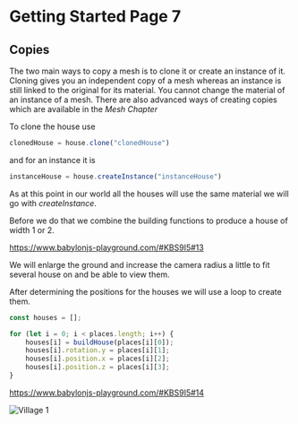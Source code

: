 # Getting Started Page 7
## Copies
The two main ways to copy a mesh is to clone it or create an instance of it. Cloning gives you an independent copy of a mesh whereas an instance is still linked to the original for its material. You cannot change the material of an instance of a mesh. There are also advanced ways of creating copies which are available in the *Mesh Chapter*

To clone the house use

```javascript
clonedHouse = house.clone("clonedHouse")
```
and for an instance it is
```javascript
instanceHouse = house.createInstance("instanceHouse")
```

As at this point in our world all the houses will use the same material we will go with *createInstance*.

Before we do that we combine the building functions to produce a house of width 1 or 2.

https://www.babylonjs-playground.com/#KBS9I5#13

We will enlarge the ground and increase the camera radius a little to fit several house on and be able to view them.

After determining the positions for the houses we will use a loop to create them.

```javascript
const houses = [];

for (let i = 0; i < places.length; i++) {
    houses[i] = buildHouse(places[i][0]);
    houses[i].rotation.y = places[i][1];
    houses[i].position.x = places[i][2];
    houses[i].position.z = places[i][3];
}
```

https://www.babylonjs-playground.com/#KBS9I5#14

![Village 1](/img/campus/village1.png)

